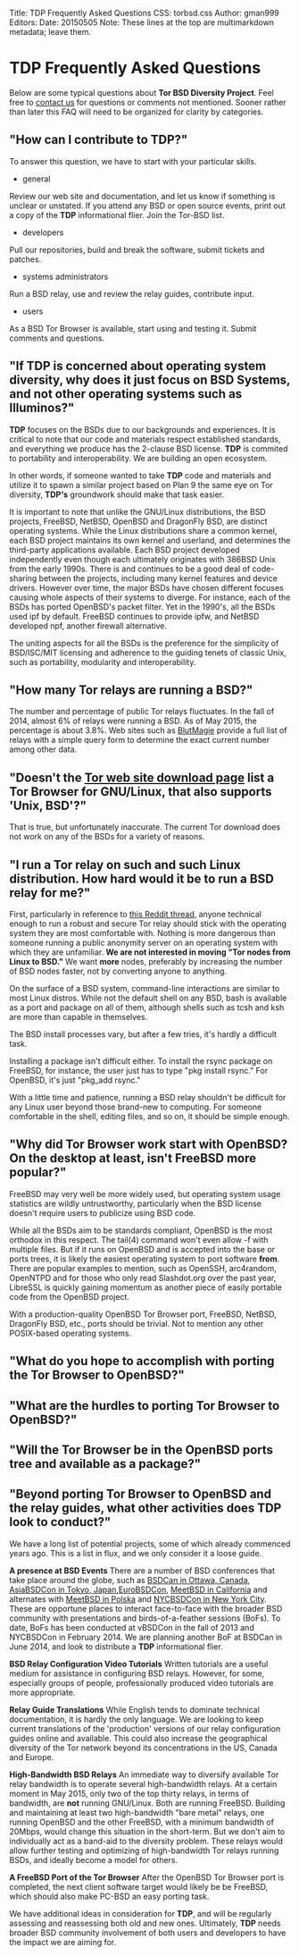 Title: TDP Frequently Asked Questions
CSS: torbsd.css
Author: gman999
Editors:
Date: 20150505
Note: These lines at the top are multimarkdown metadata; leave them.

# __TDP__ Frequently Asked Questions #

Below are some typical questions about __Tor BSD Diversity Project__. Feel free to [contact us](/contact.html) for questions or comments not mentioned. Sooner rather than later this FAQ will need to be organized for clarity by categories.

## "How can I contribute to __TDP__?" ##

To answer this question, we have to start with your particular skills.

* general

Review our web site and documentation, and let us know if something is unclear or unstated. If you attend any BSD or open source events, print out a copy of the __TDP__ informational flier. Join the Tor-BSD list.

* developers

Pull our repositories, build and break the software, submit tickets and patches.

* systems administrators

Run a BSD relay, use and review the relay guides, contribute input.

* users

As a BSD Tor Browser is available, start using and testing it. Submit comments and questions.

## "If __TDP__ is concerned about operating system diversity, why does it just focus on BSD Systems, and not other operating systems such as Illuminos?" ##

__TDP__ focuses on the BSDs due to our backgrounds and experiences. It is critical to note that our code and materials respect established standards, and everything we produce has the 2-clause BSD license. __TDP__ is commited to portability and interoperability. We are building an open ecosystem.

In other words, if someone wanted to take __TDP__ code and materials and utilize it to spawn a similar project based on Plan 9 the same eye on Tor diversity, __TDP's__ groundwork should make that task easier.

It is important to note that unlike the GNU/Linux distributions, the BSD projects, FreeBSD, NetBSD, OpenBSD and DragonFly BSD, are distinct operating systems. While the Linux distributions share a common kernel, each BSD project maintains its own kernel and userland, and determines the third-party applications available. Each BSD project developed independently even though each ultimately originates with 386BSD Unix from the early 1990s. There is and continues to be a good deal of code-sharing between the projects, including many kernel features and device drivers.  However over time, the major BSDs have chosen different focuses causing whole aspects of their systems to diverge. For instance, each of the BSDs has ported OpenBSD's packet filter. Yet in the 1990's, all the BSDs used ipf by default. FreeBSD continues to provide ipfw, and NetBSD developed npf, another firewall alternative.

The uniting aspects for all the BSDs is the preference for the simplicity of BSD/ISC/MIT licensing and adherence to the guiding tenets of classic Unix, such as portability, modularity and interoperability.

## "How many Tor relays are running a BSD?" ##

The number and percentage of public Tor relays fluctuates. In the fall of 2014, almost 6% of relays were running a BSD. As of May 2015, the percentage is about 3.8%. Web sites such as [BlutMagie](http://torstatus.blutmagie.de) provide a full list of relays with a simple query form to determine the exact current number among other data.

## "Doesn't the [Tor web site download page](https://www.torproject.org/download/download-easy.html.en) list a Tor Browser for GNU/Linux, that also supports 'Unix, BSD'?" ##

That is true, but unfortunately inaccurate. The current Tor download does not work on any of the BSDs for a variety of reasons.

## "I run a Tor relay on such and such Linux distribution. How hard would it be to run a BSD relay for me?" ##

First, particularly in reference to [this Reddit thread](https://www.reddit.com/r/linux/comments/356iyy/torbsd_diversity_project_help_move_tor_nodes_from/), anyone technical enough to run a robust and secure Tor relay should stick with the operating system they are most comfortable with. Nothing is more dangerous than someone running a public anonymity server on an operating system with which they are unfamiliar. __We are not interested in moving "Tor nodes from Linux to BSD."__ We want __more__ nodes, preferably by increasing the number of BSD nodes faster, not by converting anyone to anything.

On the surface of a BSD system, command-line interactions are similar to most Linux distros. While not the default shell on any BSD, bash is available as a port and package on all of them, although shells such as tcsh and ksh are more than capable in themselves.

The BSD install processes vary, but after a few tries, it's hardly a difficult task.

Installing a package isn't difficult either. To install the rsync package on FreeBSD, for instance, the user just has to type "pkg install rsync."  For OpenBSD, it's just "pkg_add rsync."

With a little time and patience, running a BSD relay shouldn't be difficult for any Linux user beyond those brand-new to computing. For someone comfortable in the shell, editing files, and so on, it should be simple enough.

## "Why did Tor Browser work start with OpenBSD? On the desktop at least, isn't FreeBSD more popular?" ##

FreeBSD may very well be more widely used, but operating system usage statistics are wildly untrustworthy, particularly when the BSD license doesn't require users to publicize using BSD code.

While all the BSDs aim to be standards compliant, OpenBSD is the most orthodox in this respect. The tail(4) command won't even allow -f with multiple files. But if it runs on OpenBSD and is accepted into the base or ports trees, it is likely the easiest operating system to port software __from__. There are popular examples to mention, such as OpenSSH, arc4random, OpenNTPD and for those who only read Slashdot.org over the past year, LibreSSL is quickly gaining momentum as another piece of easily portable code from the OpenBSD project.

With a production-quality OpenBSD Tor Browser port, FreeBSD, NetBSD, DragonFly BSD, etc., ports should be trivial. Not to mention any other POSIX-based operating systems.

## "What do you hope to accomplish with porting the Tor Browser to OpenBSD?" ##

## "What are the hurdles to porting Tor Browser to OpenBSD?" ##

## "Will the Tor Browser be in the OpenBSD ports tree and available as a package?" ##

## "Beyond porting Tor Browser to OpenBSD and the relay guides, what other activities does __TDP__ look to conduct?" ##

We have a long list of potential projects, some of which already commenced years ago. This is a list in flux, and we only consider it a loose guide.

__A presence at BSD Events__ There are a number of BSD conferences that take place around the globe, such as [BSDCan in Ottawa, Canada](http://www.bsdcan.org), [AsiaBSDCon in Tokyo, Japan](http://www.asiabsdcon.org),[EuroBSDCon](http://www.eurobsdcon.org), [MeetBSD in California](http://www.meetbsd.com) and alternates with [MeetBSD in Polska](http://www.meetbsd.org) and [NYCBSDCon in New York City](http://www.nycbsdcon.org). These are opportune places to interact face-to-face with the broader BSD community with presentations and birds-of-a-feather sessions (BoFs). To date, BoFs has been conducted at vBSDCon in the fall of 2013 and NYCBSDCon in February 2014. We are planning another BoF at BSDCan in June 2014, and look to distribute a __TDP__ informational flier.

__BSD Relay Configuration Video Tutorials__ Written tutorials are a useful medium for assistance in configuring BSD relays. However, for some, especially groups of people, professionally produced video tutorials are more appropriate.

__Relay Guide Translations__ While English tends to dominate technical documentation, it is hardly the only language. We are looking to keep current translations of the 'production' versions of our relay configuration guides online and available. This could also increase the geographical diversity of the Tor network beyond its concentrations in the US, Canada and Europe.

__High-Bandwidth BSD Relays__ An immediate way to diversify available Tor relay bandwidth is to operate several high-bandwidth relays. At a certain moment in May 2015, only two of the top thirty relays, in terms of bandwidth, are __not__ running GNU/Linux. Both are running FreeBSD. Building and maintaining at least two high-bandwidth "bare metal" relays, one running OpenBSD and the other FreeBSD, with a minimum bandwidth of 20Mbps, would change this situation in the short-term. But we don't aim to individually act as a band-aid to the diversity problem. These relays would allow further testing and optimizing of high-bandwidth Tor relays running BSDs, and ideally become a model for others.

__A FreeBSD Port of the Tor Browser__ After the OpenBSD Tor Browser port is completed, the next client software target would likely be be FreeBSD, which should also make PC-BSD an easy porting task.

We have additional ideas in consideration for __TDP__, and will be regularly assessing and reassessing both old and new ones. Ultimately, __TDP__ needs broader BSD community involvement of both users and developers to have the impact we are aiming for.
